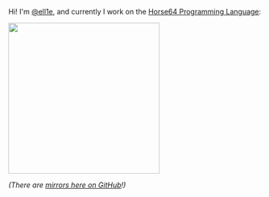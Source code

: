 Hi! I'm [@ell1e](https://codeberg.org/ell1e), and currently I work on
the [Horse64 Programming Language](https://codeberg.org/Horse64):

[<img src="https://horse64.org/img/horse64logo.png" width="300px"/>](https://codeberg.org/Horse64)

*(There are [mirrors here on GitHub](https://github.com/Horse64)!)*
